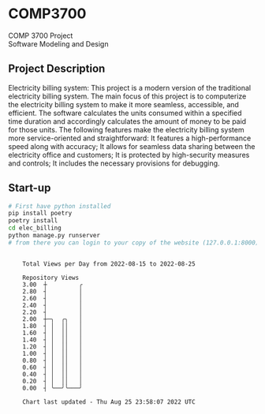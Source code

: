 # COMP3700
COMP 3700 Project  
Software Modeling and Design
## Project Description
Electricity billing system: This project is a modern version of the traditional electricity billing system. The main focus of this project is to computerize the electricity billing system to make it more seamless, accessible, and efficient. The software calculates the units consumed within a specified time duration and accordingly calculates the amount of money to be paid for those units. The following features make the electricity billing system more service-oriented and straightforward: It features a high-performance speed along with accuracy; It allows for seamless data sharing between the electricity office and customers; It is protected by high-security measures and controls; It includes the necessary provisions for debugging.

## Start-up
```bash
# First have python installed
pip install poetry
poetry install
cd elec_billing
python manage.py runserver
# from there you can login to your copy of the website (127.0.0.1:8000), default creds are admin/admin
```

```

    Total Views per Day from 2022-08-15 to 2022-08-25

    Repository Views
    3.00  ┼         ╭
    2.80  ┤         │
    2.60  ┤         │
    2.40  ┤         │
    2.20  ┤         │
    2.00  ┼─╮  ╭╮   │
    1.80  ┤ │  ││   │
    1.60  ┤ │  ││   │
    1.40  ┤ │  ││   │
    1.20  ┤ │  ││   │
    1.00  ┤ │  ││   │
    0.80  ┤ │  ││   │
    0.60  ┤ │  ││   │
    0.40  ┤ │  ││   │
    0.20  ┤ │  ││   │
    0.00  ┤ ╰──╯╰───╯

    Chart last updated - Thu Aug 25 23:58:07 2022 UTC
    
```
